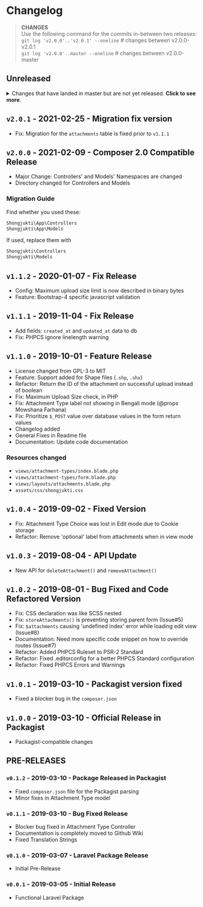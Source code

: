# Changelog

> **CHANGES**<br>
> Use the following command for the commits in-between two releases:<br>
> `git log 'v2.0.0'..'v2.0.1' --oneline` # changes between v2.0.0-v2.0.1<br>
> `git log 'v2.0.0'..master --oneline` # changes between v2.0.0-master

## Unreleased

<details>
  <summary>
    Changes that have landed in master but are not yet released.
    <strong>Click to see more</strong>.
  </summary>

* Nothing for now :)

</details>

## `v2.0.1` - 2021-02-25 - Migration fix version

* Fix: Migration for the `attachments` table is fixed prior to `v1.1.1`

## `v2.0.0` - 2021-02-09 - Composer 2.0 Compatible Release

* Major Change: Controllers' and Models' Namespaces are changed
* Directory changed for Controllers and Models

### Migration Guide

Find whether you used these:

```php
Shongjukti\App\Controllers
Shongjukti\App\Models
```

If used, replace them with

```php
Shongjukti\Controllers
Shongjukti\Models
```

## `v1.1.2` - 2020-01-07 - Fix Release

* Config: Maximum upload size limit is now described in binary bytes
* Feature: Bootstrap-4 specific javascript validation

## `v1.1.1` - 2019-11-04 - Fix Release

* Add fields: `created_at` and `updated_at` data to db
* Fix: PHPCS ignore linelength warning

## `v1.1.0` - 2019-10-01 - Feature Release

* License changed from GPL-3 to MIT
* Feature: Support added for Shape files (`.shp`, `.shx`)
* Refactor: Return the ID of the attachment on successful upload instead of boolean
* Fix: Maximum Upload Size check, in PHP
* Fix: Attachment Type label not showing in Bengali mode (@props Mowshana Farhana)
* Fix: Prioritize `$_POST` value over database values in the form return values
* Changelog added
* General Fixes in Readme file
* Documentation: Update code documentation

### Resources changed

* `views/attachment-types/index.blade.php`
* `views/attachment-types/form.blade.php`
* `views/layouts/attachments.blade.php`
* `assets/css/shongjukti.css`

## `v1.0.4` - 2019-09-02 - Fixed Version

* Fix: Attachment Type Choice was lost in Edit mode due to Cookie storage
* Refactor: Remove 'optional' label from attachments when in view mode

## `v1.0.3` - 2019-08-04 - API Update

* New API for `deleteAttachment()` and `removeAttachment()`

## `v1.0.2` - 2019-08-01 - Bug Fixed and Code Refactored Version

* Fix: CSS declaration was like SCSS nested
* Fix: `storeAttachments()` is preventing storing parent form (Issue#5)
* Fix: `$attachments` causing 'undefined index' error while loading edit view (Issue#6)
* Documentation: Need more specific code snippet on how to override routes (Issue#7)
* Refactor: Added PHPCS Ruleset to PSR-2 Standard
* Refactor: Fixed .editorconfig for a better PHPCS Standard configuration
* Refactor: Fixed PHPCS Errors and Warnings

## `v1.0.1` - 2019-03-10 - Packagist version fixed

* Fixed a blocker bug in the `composer.json`

## `v1.0.0` - 2019-03-10 - Official Release in Packagist

* Packagist-compatible changes

## PRE-RELEASES

### `v0.1.2` - 2019-03-10 - Package Released in Packagist

* Fixed `composer.json` file for the Packagist parsing
* Minor fixes in Attachment Type model

### `v0.1.1` - 2019-03-10 - Bug Fixed Release

* Blocker bug fixed in Attachment Type Controller
* Documentation is completely moved to Github Wiki
* Fixed Translation Strings

### `v0.1.0` - 2019-03-07 - Laravel Package Release

* Initial Pre-Release

### `v0.0.1` - 2019-03-05 - Initial Release

* Functional Laravel Package
